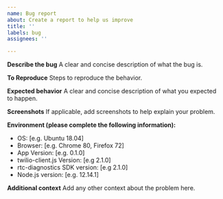 ```yaml
---
name: Bug report
about: Create a report to help us improve
title: ''
labels: bug
assignees: ''

---
```


**Describe the bug**
A clear and concise description of what the bug is.

**To Reproduce**
Steps to reproduce the behavior.

**Expected behavior**
A clear and concise description of what you expected to happen.

**Screenshots**
If applicable, add screenshots to help explain your problem.

**Environment (please complete the following information):**
 - OS: [e.g. Ubuntu 18.04]
 - Browser: [e.g. Chrome 80, Firefox 72]
 - App Version: [e.g. 0.1.0]
 - twilio-client.js Version: [e.g 2.1.0]
 - rtc-diagnostics SDK version: [e.g 2.1.0]
 - Node.js version: [e.g. 12.14.1]

**Additional context**
Add any other context about the problem here.